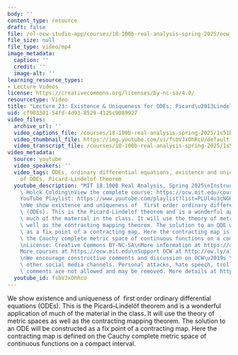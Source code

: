 ```yaml
---
body: ''
content_type: resource
draft: false
file: /ol-ocw-studio-app/courses/18-100b-real-analysis-spring-2025/ocw_18100b-lec23-2025may08_360p_16_9.mp4
file_size: null
file_type: video/mp4
image_metadata:
  caption: ''
  credit: ''
  image-alt: ''
learning_resource_types:
- Lecture Videos
license: https://creativecommons.org/licenses/by-nc-sa/4.0/
resourcetype: Video
title: "Lecture 23: Existence & Uniqueness for ODEs: Picard\u2013Lindel\xF6f Theorem"
uid: cf903301-54fd-4d93-8529-4125c9089927
video_files:
  archive_url: ''
  video_captions_file: /courses/18-100b-real-analysis-spring-2025/1s51DyqQzMFwpDH3I55pyZKQQb809Nvxn_transcript.webvtt
  video_thumbnail_file: https://img.youtube.com/vi/fsbVJxOhRcU/default.jpg
  video_transcript_file: /courses/18-100b-real-analysis-spring-2025/1s51DyqQzMFwpDH3I55pyZKQQb809Nvxn_transcript.pdf
video_metadata:
  source: youtube
  video_speakers: ''
  video_tags: ODEs, ordinary differential equations, existence and uniqueness of solutions
    of ODEs, Picard-Lindelof theorem
  youtube_description: "MIT 18.100B Real Analysis, Spring 2025\nInstructor: Tobias\
    \ Holck Colding\nView the complete course: https://ocw.mit.edu/courses/18-100b-real-analysis-spring-2025/\n\
    YouTube Playlist: https://www.youtube.com/playlist?list=PLUl4u3cNGP62Ie7F_tTAhhXoX5_Cl8meG\n\
    \nWe show existence and uniqueness of  first order ordinary differential equations\
    \ (ODEs). This is the Picard-Lindelof theorem and is a wonderful application of\
    \ much of the material in the class. It will use the theory of metric spaces as\
    \ well as the contracting mapping theorem. The solution to an ODE will be constructed\
    \ as a fix point of a contracting map. Here the contracting map is defined on\
    \ the Cauchy complete metric space of continuous functions on a compact interval.\n\
    \nLicense: Creative Commons BY-NC-SA\nMore information at https://ocw.mit.edu/terms\n\
    More courses at https://ocw.mit.edu\nSupport OCW at http://ow.ly/a1If50zVRlQ\n\
    \nWe encourage constructive comments and discussion on OCW\u2019s YouTube and\
    \ other social media channels. Personal attacks, hate speech, trolling, and inappropriate\
    \ comments are not allowed and may be removed. More details at https://ocw.mit.edu/comments.\n"
  youtube_id: fsbVJxOhRcU
---
```

We show existence and uniqueness of  first order ordinary differential equations (ODEs). This is the Picard–Lindelöf theorem and is a wonderful application of much of the material in the class. It will use the theory of metric spaces as well as the contracting mapping theorem. The solution to an ODE will be constructed as a fix point of a contracting map. Here the contracting map is defined on the Cauchy complete metric space of continuous functions on a compact interval.